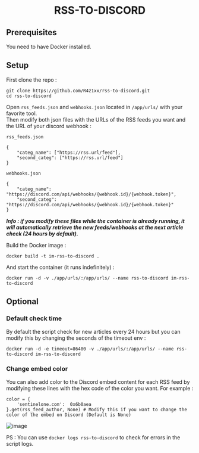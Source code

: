 # <p align="center">RSS-TO-DISCORD</p>

## Prerequisites
You need to have Docker installed.

## Setup
First clone the repo :
```
git clone https://github.com/R4z1xx/rss-to-discord.git
cd rss-to-discord
```
Open `rss_feeds.json` and `webhooks.json` located in `/app/urls/` with your favorite tool. <br>
Then modify both json files with the URLs of the RSS feeds you want and the URL of your discord webhook :  
```
rss_feeds.json

{
    "categ_name": ["https://rss.url/feed"],
    "second_categ": ["https://rss.url/feed"]
}
```
```
webhooks.json

{
    "categ_name": "https://discord.com/api/webhooks/{webhook.id}/{webhook.token}",
    "second_categ": "https://discord.com/api/webhooks/{webhook.id}/{webhook.token}"
}
```
***Info : if you modify these files while the container is already running, it will automatically retrieve the new feeds/webhooks at the next article check (24 hours by default).***

Build the Docker image :
```
docker build -t im-rss-to-discord .
```
And start the container (it runs indefinitely) : 
```
docker run -d -v ./app/urls/:/app/urls/ --name rss-to-discord im-rss-to-discord
```

## Optional
### Default check time
By default the script check for new articles every 24 hours but you can modify this by changing the seconds of the timeout env : 
```
docker run -d -e timeout=86400 -v ./app/urls/:/app/urls/ --name rss-to-discord im-rss-to-discord
```

### Change embed color
You can also add color to the Discord embed content for each RSS feed by modifying these lines with the hex code of the color you want. For example : 
```
color = {
    'sentinelone.com':  0x6b0aea
}.get(rss_feed_author, None) # Modify this if you want to change the color of the embed on Discord (Default is None)
```
![image](https://github.com/R4z1xx/rss-to-discord/assets/118757955/bf6cf8ae-f6a4-4daf-b104-bcbc8cb52f4d)

PS : You can use `docker logs rss-to-discord` to check for errors in the script logs.
